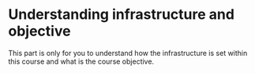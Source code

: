 # Understanding infrastructure and objective

This part is only for you to understand how the infrastructure is set within this course and what is the course objective.
